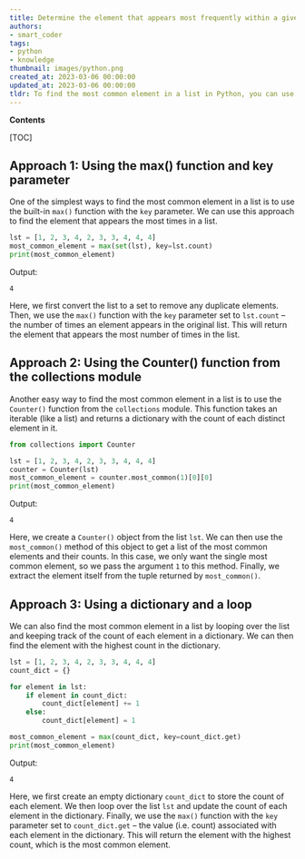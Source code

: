 ```yaml
---
title: Determine the element that appears most frequently within a given list
authors:
- smart_coder
tags:
- python
- knowledge
thumbnail: images/python.png
created_at: 2023-03-06 00:00:00
updated_at: 2023-03-06 00:00:00
tldr: To find the most common element in a list in Python, you can use the `max()` function with `key` set to `list.count`.
---
```


**Contents**

[TOC]

## Approach 1: Using the max() function and key parameter

One of the simplest ways to find the most common element in a list is to use the built-in `max()` function with the `key` parameter. We can use this approach to find the element that appears the most times in a list.

```python
lst = [1, 2, 3, 4, 2, 3, 3, 4, 4, 4]
most_common_element = max(set(lst), key=lst.count)
print(most_common_element)
```

Output:
```
4
```

Here, we first convert the list to a set to remove any duplicate elements. Then, we use the `max()` function with the `key` parameter set to `lst.count` – the number of times an element appears in the original list. This will return the element that appears the most number of times in the list.


## Approach 2: Using the Counter() function from the collections module

Another easy way to find the most common element in a list is to use the `Counter()` function from the `collections` module. This function takes an iterable (like a list) and returns a dictionary with the count of each distinct element in it.

```python
from collections import Counter

lst = [1, 2, 3, 4, 2, 3, 3, 4, 4, 4]
counter = Counter(lst)
most_common_element = counter.most_common(1)[0][0]
print(most_common_element)
```

Output:
```
4
```

Here, we create a `Counter()` object from the list `lst`. We can then use the `most_common()` method of this object to get a list of the most common elements and their counts. In this case, we only want the single most common element, so we pass the argument `1` to this method. Finally, we extract the element itself from the tuple returned by `most_common()`.


## Approach 3: Using a dictionary and a loop

We can also find the most common element in a list by looping over the list and keeping track of the count of each element in a dictionary. We can then find the element with the highest count in the dictionary.

```python
lst = [1, 2, 3, 4, 2, 3, 3, 4, 4, 4]
count_dict = {}

for element in lst:
    if element in count_dict:
        count_dict[element] += 1
    else:
        count_dict[element] = 1

most_common_element = max(count_dict, key=count_dict.get)
print(most_common_element)
```

Output:
```
4
```

Here, we first create an empty dictionary `count_dict` to store the count of each element. We then loop over the list `lst` and update the count of each element in the dictionary. Finally, we use the `max()` function with the `key` parameter set to `count_dict.get` – the value (i.e. count) associated with each element in the dictionary. This will return the element with the highest count, which is the most common element.
